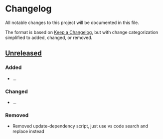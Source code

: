 # Changelog

All notable changes to this project will be documented in this file.

The format is based on [Keep a Changelog](https://keepachangelog.com), but with change categorization simplified to added, changed, or removed.

## [Unreleased]

### Added

-   ...

### Changed

-   ...

### Removed

-   Removed update-dependency script, just use vs code search and replace instead

[unreleased]: https://github.com/Forward-Education/pxt-fwd-base/compare/v1.0.11...HEAD

